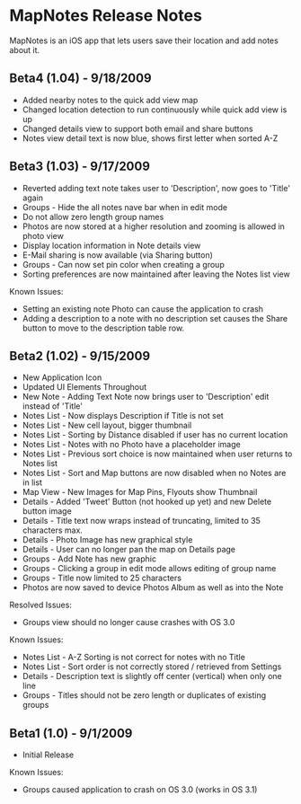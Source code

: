 MapNotes Release Notes
====

MapNotes is an iOS app that lets users save their location and add notes about it.

Beta4 (1.04) - 9/18/2009
----
- Added nearby notes to the quick add view map 
- Changed location detection to run continuously while quick add view is up
- Changed details view to support both email and share buttons
- Notes view detail text is now blue, shows first letter when sorted A-Z

Beta3 (1.03) - 9/17/2009
----
- Reverted adding text note takes user to 'Description', now goes to 'Title' again
- Groups - Hide the all notes nave bar when in edit mode
- Do not allow zero length group names
- Photos are now stored at a higher resolution and zooming is allowed in photo view
- Display location information in Note details view
- E-Mail sharing is now available (via Sharing button)
- Groups - Can now set pin color when creating a group 
- Sorting preferences are now maintained after leaving the Notes list view

Known Issues:
- Setting an existing note Photo can cause the application to crash
- Adding a description to a note with no description set causes the Share button to move to the description table row. 

Beta2 (1.02) - 9/15/2009
----
- New Application Icon 
- Updated UI Elements Throughout
- New Note - Adding Text Note now brings user to 'Description' edit instead of 'Title'
- Notes List - Now displays Description if Title is not set
- Notes List - New cell layout, bigger thumbnail
- Notes List - Sorting by Distance disabled if user has no current location
- Notes List - Notes with no Photo have a placeholder image
- Notes List - Previous sort choice is now maintained when user returns to Notes list
- Notes List - Sort and Map buttons are now disabled when no Notes are in list
- Map View - New Images for Map Pins, Flyouts show Thumbnail
- Details - Added 'Tweet' Button (not hooked up yet) and new Delete button image
- Details - Title text now wraps instead of truncating, limited to 35 characters max.
- Details - Photo Image has new graphical style
- Details - User can no longer pan the map on Details page
- Groups - Add Note has new graphic
- Groups - Clicking a group in edit mode allows editing of group name
- Groups - Title now limited to 25 characters
- Photos are now saved to device Photos Album as well as into the Note

Resolved Issues:
- Groups view should no longer cause crashes with OS 3.0

Known Issues:
- Notes List - A-Z Sorting is not correct for notes with no Title
- Notes List - Sort order is not correctly stored / retrieved from Settings
- Details - Description text is slightly off center (vertical) when only one line
- Groups - Titles should not  be zero length or duplicates of existing groups

Beta1 (1.0) - 9/1/2009
----
- Initial Release

Known Issues: 
- Groups caused application to crash on OS 3.0 (works in OS 3.1) 
